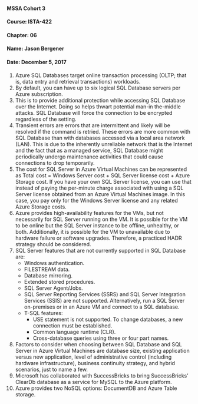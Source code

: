 #### MSSA Cohort 3
#### Course: ISTA-422
#### Chapter: 06
#### Name: Jason Bergener
#### Date: December 5, 2017

1. Azure SQL Databases target online transaction processing (OLTP; that is, data entry and retrieval transactions) workloads.
1.	By default, you can have up to six logical SQL Database servers per Azure subscription.
1.	This is to provide additional protection while accessing SQL Database over the Internet. Doing so helps thwart potential man-in the-middle attacks. SQL Database will force the connection to be encrypted regardless of the setting.
1.	Transient errors are errors that are intermittent and likely will be resolved if the command is retried. These errors are more common with SQL Database than with databases accessed via a local area network (LAN). This is due to the inherently unreliable network that is the Internet and the fact that as a managed service, SQL Database might periodically undergo maintenance activities that could cause connections to drop temporarily.
1.	The cost for SQL Server in Azure Virtual Machines can be represented as Total cost = Windows Server cost + SQL Server license cost + Azure Storage cost. If you have your own SQL Server license, you can use that instead of paying the per-minute charge associated with using a SQL Server license obtained from an Azure Virtual Machines image. In this case, you pay only for the Windows Server license and any related Azure Storage costs.
1.	Azure provides high-availability features for the VMs, but not necessarily for SQL Server running on the VM. It is possible for the VM to be online but the SQL Server instance to be offline, unhealthy, or both. Additionally, it is possible for the VM to unavailable due to hardware failure or software upgrades. Therefore, a practiced HADR strategy should be considered.
1.	SQL Server features that are not currently supported in SQL Database are:
    - Windows authentication. 
    - FILESTREAM data. 
    - Database mirroring. 
    - Extended stored procedures. 
    - SQL Server Agent/Jobs. 
    - SQL Server Reporting Services (SSRS) and SQL Server Integration Services (SSIS) are not supported. Alternatively, run a SQL Server on-premises or in an Azure VM and connect to a SQL database. 
    - T-SQL features:
      - USE statement is not supported. To change databases, a new connection must be established. 
      - Common language runtime (CLR). 
      - Cross-database queries using three or four part names.
1.	Factors to consider when choosing between SQL Database and SQL Server in Azure Virtual Machines are database size, existing application versus new application, level of administrative control (including hardware infrastructure), business continuity strategy, and hybrid scenarios, just to name a few.
1.	Microsoft has collaborated with SuccessBricks to bring SuccessBricks’ ClearDb database as a service for MySQL to the Azure platform.
1.	Azure provides two NoSQL options: DocumentDB and Azure Table storage.
